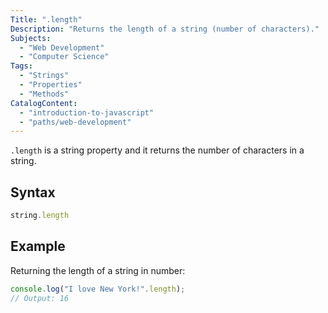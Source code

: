 ```yaml
---
Title: ".length"
Description: "Returns the length of a string (number of characters)."
Subjects:
  - "Web Development"
  - "Computer Science"
Tags:
  - "Strings"
  - "Properties"
  - "Methods"
CatalogContent:
  - "introduction-to-javascript"
  - "paths/web-development"
---
```




`.length` is a string property and it returns the number of characters in a string.

## Syntax

```js
string.length
```

## Example

Returning the length of a string in number:

```js
console.log("I love New York!".length);
// Output: 16
```
